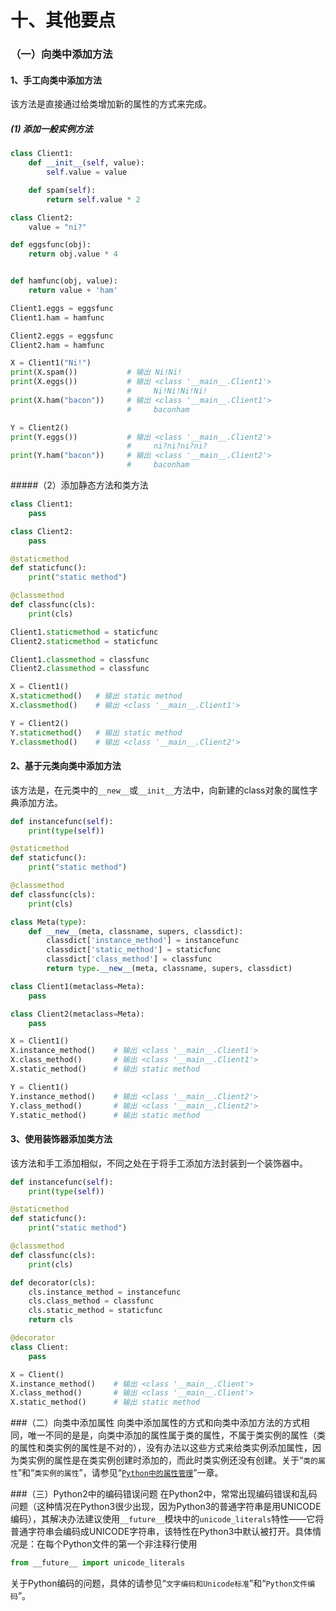 
十、其他要点
=========

### （一）向类中添加方法

#### 1、手工向类中添加方法
该方法是直接通过给类增加新的属性的方式来完成。

##### (1) 添加一般实例方法
```python
class Client1:
    def __init__(self, value):
        self.value = value

    def spam(self):
        return self.value * 2

class Client2:
    value = "ni?"

def eggsfunc(obj):
    return obj.value * 4


def hamfunc(obj, value):
    return value + 'ham'

Client1.eggs = eggsfunc
Client1.ham = hamfunc

Client2.eggs = eggsfunc
Client2.ham = hamfunc

X = Client1("Ni!")
print(X.spam())           # 输出 Ni!Ni!
print(X.eggs())           # 输出 <class '__main__.Client1'>
                          #     Ni!Ni!Ni!Ni!
print(X.ham("bacon"))     # 输出 <class '__main__.Client1'>
                          #     baconham

Y = Client2()
print(Y.eggs())           # 输出 <class '__main__.Client2'>
                          #     ni?ni?ni?ni?
print(Y.ham("bacon"))     # 输出 <class '__main__.Client2'>
                          #     baconham
```

#####（2）添加静态方法和类方法
```python
class Client1:
    pass

class Client2:
    pass

@staticmethod
def staticfunc():
    print("static method")

@classmethod
def classfunc(cls):
    print(cls)

Client1.staticmethod = staticfunc
Client2.staticmethod = staticfunc

Client1.classmethod = classfunc
Client2.classmethod = classfunc

X = Client1()
X.staticmethod()   # 输出 static method
X.classmethod()    # 输出 <class '__main__.Client1'>

Y = Client2()
Y.staticmethod()   # 输出 static method
Y.classmethod()    # 输出 <class '__main__.Client2'>
```

#### 2、基于元类向类中添加方法
该方法是，在元类中的`__new__`或`__init__`方法中，向新建的class对象的属性字典添加方法。
```python
def instancefunc(self):
    print(type(self))

@staticmethod
def staticfunc():
    print("static method")

@classmethod
def classfunc(cls):
    print(cls)

class Meta(type):
    def __new__(meta, classname, supers, classdict):
        classdict['instance_method'] = instancefunc
        classdict['static_method'] = staticfunc
        classdict['class_method'] = classfunc
        return type.__new__(meta, classname, supers, classdict)

class Client1(metaclass=Meta):
    pass

class Client2(metaclass=Meta):
    pass

X = Client1()
X.instance_method()    # 输出 <class '__main__.Client1'>
X.class_method()       # 输出 <class '__main__.Client1'>
X.static_method()      # 输出 static method

Y = Client1()
Y.instance_method()    # 输出 <class '__main__.Client2'>
Y.class_method()       # 输出 <class '__main__.Client2'>
Y.static_method()      # 输出 static method
```

#### 3、使用装饰器添加类方法
该方法和手工添加相似，不同之处在于将手工添加方法封装到一个装饰器中。
```python
def instancefunc(self):
    print(type(self))

@staticmethod
def staticfunc():
    print("static method")

@classmethod
def classfunc(cls):
    print(cls)

def decorator(cls):
    cls.instance_method = instancefunc
    cls.class_method = classfunc
    cls.static_method = staticfunc
    return cls

@decorator
class Client:
    pass

X = Client()
X.instance_method()    # 输出 <class '__main__.Client'>
X.class_method()       # 输出 <class '__main__.Client'>
X.static_method()      # 输出 static method
```

###（二）向类中添加属性
向类中添加属性的方式和向类中添加方法的方式相同，唯一不同的是是，向类中添加的属性属于类的属性，不属于类实例的属性（类的属性和类实例的属性是不对的），没有办法以这些方式来给类实例添加属性，因为类实例的属性是在类实例创建时添加的，而此时类实例还没有创建。关于“`类的属性`”和“`类实例的属性`”，请参见“[`Python中的属性管理`](./python-attr.md)”一章。


###（三）Python2中的编码错误问题
在Python2中，常常出现编码错误和乱码问题（这种情况在Python3很少出现，因为Python3的普通字符串是用UNICODE编码），其解决办法建议使用`__future__`模块中的`unicode_literals`特性——它将普通字符串会编码成UNICODE字符串，该特性在Python3中默认被打开。具体情况是：在每个Python文件的第一个非注释行使用
```python
from __future__ import unicode_literals
```

关于Python编码的问题，具体的请参见“`文字编码和Unicode标准`”和“`Python文件编码`”。
